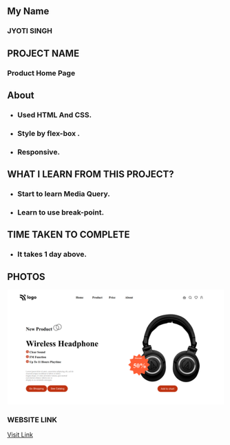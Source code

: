 ## My Name

### JYOTI SINGH

## PROJECT NAME

### Product Home Page

## About

- ### Used HTML And CSS.
- ### Style by flex-box .
- ### Responsive.

## WHAT I LEARN FROM THIS PROJECT?

- ### Start to learn Media Query.
- ### Learn to use break-point.

## TIME TAKEN TO COMPLETE

- ### It takes 1 day above.

## PHOTOS

![Product Home Page](./myScreenshot.png)

### WEBSITE LINK

[Visit Link](https://product-home-page-01.netlify.app/)
